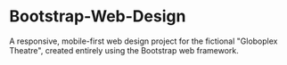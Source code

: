 # Bootstrap-Web-Design
A responsive, mobile-first web design project for the fictional "Globoplex Theatre", created entirely using the Bootstrap web framework.
